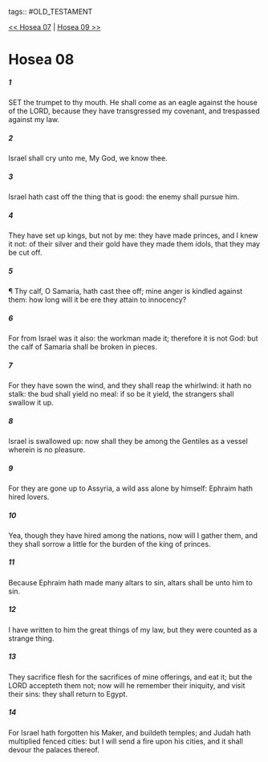 tags:: #OLD_TESTAMENT

[<< Hosea 07](OLD_TESTAMENT/28_Hosea/Hosea_07.md) | [Hosea 09 >>](OLD_TESTAMENT/28_Hosea/Hosea_09.md)

# Hosea 08

##### 1

SET the trumpet to thy mouth. He shall come as an eagle against the house of the LORD, because they have transgressed my covenant, and trespassed against my law.

##### 2

Israel shall cry unto me, My God, we know thee.

##### 3

Israel hath cast off the thing that is good: the enemy shall pursue him.

##### 4

They have set up kings, but not by me: they have made princes, and I knew it not: of their silver and their gold have they made them idols, that they may be cut off.

##### 5

¶ Thy calf, O Samaria, hath cast thee off; mine anger is kindled against them: how long will it be ere they attain to innocency?

##### 6

For from Israel was it also: the workman made it; therefore it is not God: but the calf of Samaria shall be broken in pieces.

##### 7

For they have sown the wind, and they shall reap the whirlwind: it hath no stalk: the bud shall yield no meal: if so be it yield, the strangers shall swallow it up.

##### 8

Israel is swallowed up: now shall they be among the Gentiles as a vessel wherein is no pleasure.

##### 9

For they are gone up to Assyria, a wild ass alone by himself: Ephraim hath hired lovers.

##### 10

Yea, though they have hired among the nations, now will I gather them, and they shall sorrow a little for the burden of the king of princes.

##### 11

Because Ephraim hath made many altars to sin, altars shall be unto him to sin.

##### 12

I have written to him the great things of my law, but they were counted as a strange thing.

##### 13

They sacrifice flesh for the sacrifices of mine offerings, and eat it; but the LORD accepteth them not; now will he remember their iniquity, and visit their sins: they shall return to Egypt.

##### 14

For Israel hath forgotten his Maker, and buildeth temples; and Judah hath multiplied fenced cities: but I will send a fire upon his cities, and it shall devour the palaces thereof.
